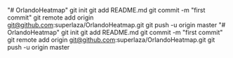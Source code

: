 "# OrlandoHeatmap"  git init git add README.md git commit -m "first commit" git remote add origin git@github.com:superlaza/OrlandoHeatmap.git git push -u origin master
"# OrlandoHeatmap"  git init git add README.md git commit -m "first commit" git remote add origin git@github.com:superlaza/OrlandoHeatmap.git git push -u origin master

